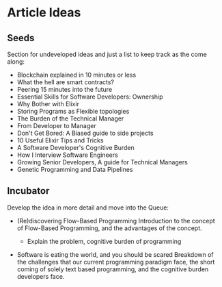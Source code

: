 # Article Ideas 

## Seeds 

Section for undeveloped ideas and just a list to keep track as the come along:

- Blockchain explained in 10 minutes or less 
- What the hell are smart contracts?
- Peering 15 minutes into the future 
- Essential Skills for Software Developers: Ownership
- Why Bother with Elixir
- Storing Programs as Flexible topologies
- The Burden of the Technical Manager
- From Developer to Manager
- Don't Get Bored: A Biased guide to side projects
- 10 Useful Elixir Tips and Tricks
- A Software Developer's Cognitive Burden
- How I Interview Software Engineers
- Growing Senior Developers, A guide for Technical Managers 
- Genetic Programming and Data Pipelines

## Incubator

Develop the idea in more detail and move into the Queue:

- (Re)discovering Flow-Based Programming
Introduction to the concept of Flow-Based Programming, and the advantages of the concept. 
    - Explain the problem, cognitive burden of programming 

- Software is eating the world, and you should be scared
Breakdown of the challenges that our current programming paradigm face, the short coming of solely text based programming, and the cognitive burden developers face.
